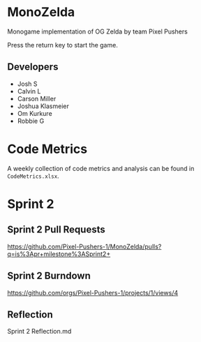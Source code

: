 # MonoZelda
Monogame implementation of OG Zelda by team Pixel Pushers

Press the return key to start the game.

## Developers
- Josh S
- Calvin L
- Carson Miller
- Joshua Klasmeier
- Om Kurkure
- Robbie G

# Code Metrics
A weekly collection of code metrics and analysis can be found in `CodeMetrics.xlsx`.

# Sprint 2

## Sprint 2 Pull Requests
https://github.com/Pixel-Pushers-1/MonoZelda/pulls?q=is%3Apr+milestone%3ASprint2+

## Sprint 2 Burndown
https://github.com/orgs/Pixel-Pushers-1/projects/1/views/4

## Reflection
Sprint 2 Reflection.md